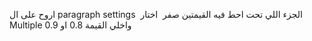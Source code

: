 اروح على ال paragraph settings 
الجزء اللي تحت احط فيه القيمتين صفر 
اختار Multiple واخلي القيمة 0.8 او 0.9

